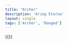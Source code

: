 ```yaml
---
title: "Archer"
description: 'Krieg Eterna'
layout: single
tags: ['Archer', 'Ranged']
---
```

{{<card-detail-page title="Archer" artwork="Archer the Winner by Hendrick Joseph Dillens (1851)" />}}